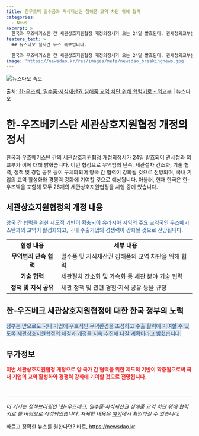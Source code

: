 ```yaml
---
title: 한우즈벡 밀수품과 지식재산권 침해품 교역 차단 위해 협력
categories:
  - News
excerpt: >
  한국과 우즈베키스탄 간 세관상호지원협정 개정의정서가 오는 24일 발효된다. 관세청외교부는 대한민국 정부와 우…
feature_text: >
  ## 뉴스다오 실시간 뉴스 속보입니다.

  한국과 우즈베키스탄 간 세관상호지원협정 개정의정서가 오는 24일 발효된다. 관세청외교부는 대한민국 정부와 우…
image: 'https://newsdao.kr/res/images/meta/newsdao_breakingnews.jpg'
---
```


![뉴스다오 속보](https://newsdao.kr/res/images/meta/newsdao_breakingnews.jpg)

<p>출처: <a href="https://newsdao.kr/3226" rel="dofollow">한-우즈벡, 밀수품·지식재산권 침해품  교역 차단 위해 협력키로  - 외교부</a> | 뉴스다오</p>

<h1>한-우즈베키스탄 세관상호지원협정 개정의정서</h1>

<p data-ke-size="size16">한국과 우즈베키스탄 간의 세관상호지원협정 개정의정서가 24일 발효되어 관세청과 외교부가 이에 대해 밝혔습니다. 이번 협정으로 무역범죄 단속, 세관절차 간소화, 기술 협력, 정책 및 경험 공유 등이 구체화되어 양국 간 협력이 강화될 것으로 전망되며, 국내 기업의 교역 활성화와 경쟁력 강화에 기여할 것으로 예상됩니다. 아울러, 현재 한국은 한-우즈벡을 포함해 모두 26개의 세관상호지원협정을 시행 중에 있습니다.</p>

<h2 data-ke-size="size26">세관상호지원협정의 개정 내용</h2>
<p><span style="color: #1a5490;">양국 간 협력을 위한 제도적 기반이 확충되어 유라시아 지역의 주요 교역국인 우즈베키스탄과의 교역이 활성화되고, 국내 수출기업의 경쟁력이 강화될 것으로 전망됩니다.</span></p>

<table>
   <tr>
      <td style="text-align: center; height: 17px;"><b>협정 내용</b></td>
      <td style="text-align: center; height: 17px;"><b>세부 내용</b></td>
   </tr>
   <tr>
      <td style="text-align: center; height: 17px;"><b>무역범죄 단속 협력</b></td>
      <td>밀수품 및 지식재산권 침해품의 교역 차단을 위해 협력</td>
   </tr>
   <tr>
      <td style="text-align: center; height: 17px;"><b>기술 협력</b></td>
      <td>세관절차 간소화 및 가속화 등 세관 분야 기술 협력</td>
   </tr>
   <tr>
      <td style="text-align: center; height: 17px;"><b>정책 및 지식 공유</b></td>
      <td>세관 정책 및 관련 경험·지식 공유 등을 규정</td>
   </tr>
</table>

<h2 data-ke-size="size26">한-우즈베크 세관상호지원협정에 대한 한국 정부의 노력</h2>
<p><span style="background-color: #21538527; color: #1a5490;">정부는 앞으로도 국내 기업에 우호적인 무역환경을 조성하고 수출 활력에 기여할 수 있도록 세관상호지원협정의 체결과 개정을 지속 추진해 나갈 계획이라고 밝혔습니다.</span></p>

<h2 data-ke-size="size26">부가정보</h2>
<p><b><span style="color: #ee2323;">이번 세관상호지원협정 개정으로 양 국가 간 협력을 위한 제도적 기반이 확충됨으로써 국내 기업의 교역 활성화와 경쟁력 강화에 기여할 것으로 전망됩니다.</span></b></p>

<p data-ke-size="size16">&nbsp;</p>
<hr>

<p><i>이 기사는 정책브리핑인 '한-우즈베크, 밀수품·지식재산권 침해품 교역 차단 위해 협력키로'를 바탕으로 작성되었습니다. 자세한 내용은 <a href="https://newsdao.kr/3226" target="_blank" rel="noopener">여기</a>에서 확인하실 수 있습니다.</i></p> 

빠르고 정확한 뉴스를 원한다면? 바로, <a href="https://newsdao.kr" rel="dofollow">https://newsdao.kr</a>


